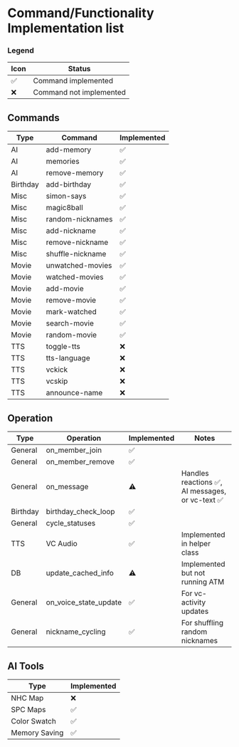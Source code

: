 # Command/Functionality Implementation list

### Legend
| Icon | Status                  |
|------|-------------------------|
| ✅    | Command implemented     |
| ❌    | Command not implemented |


## Commands
| Type     | Command          | Implemented |
|----------|------------------|-------------|
| AI       | add-memory       | ✅           |
| AI       | memories         | ✅           |
| AI       | remove-memory    | ✅           |
| Birthday | add-birthday     | ✅           |
| Misc     | simon-says       | ✅           |
| Misc     | magic8ball       | ✅           |
| Misc     | random-nicknames | ✅           |
| Misc     | add-nickname     | ✅           |
| Misc     | remove-nickname  | ✅           |
| Misc     | shuffle-nickname | ✅           |
| Movie    | unwatched-movies | ✅           |
| Movie    | watched-movies   | ✅           |
| Movie    | add-movie        | ✅           |
| Movie    | remove-movie     | ✅           |
| Movie    | mark-watched     | ✅           |
| Movie    | search-movie     | ✅           |
| Movie    | random-movie     | ✅           |
| TTS      | toggle-tts       | ❌           |
| TTS      | tts-language     | ❌           |
| TTS      | vckick           | ❌           |
| TTS      | vcskip           | ❌           |
| TTS      | announce-name    | ❌           |


## Operation
| Type     | Operation             | Implemented | Notes                                          | 
|----------|-----------------------|-------------|------------------------------------------------|
| General  | on_member_join        | ✅           |                                                |
| General  | on_member_remove      | ✅           |                                                |
| General  | on_message            | ⚠️          | Handles reactions ✅, AI messages, or vc-text ✅ | 
| Birthday | birthday_check_loop   | ✅           |                                                | 
| General  | cycle_statuses        | ✅           |                                                | 
| TTS      | VC Audio              | ✅           | Implemented in helper class                    |
| DB       | update_cached_info    | ⚠️          | Implemented but not running ATM                | 
| General  | on_voice_state_update | ✅           | For vc-activity updates                        | 
| General  | nickname_cycling      | ✅           | For shuffling random nicknames                 | 

## AI Tools
| Type          | Implemented |
|---------------|-------------|
| NHC Map       | ❌           |
| SPC Maps      | ✅           |
| Color Swatch  | ✅           |
| Memory Saving | ✅           |


